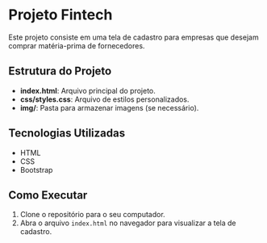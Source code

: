 # Projeto Fintech

Este projeto consiste em uma tela de cadastro para empresas que desejam comprar matéria-prima de fornecedores.

## Estrutura do Projeto

- **index.html**: Arquivo principal do projeto.
- **css/styles.css**: Arquivo de estilos personalizados.
- **img/**: Pasta para armazenar imagens (se necessário).

## Tecnologias Utilizadas

- HTML
- CSS
- Bootstrap

## Como Executar

1. Clone o repositório para o seu computador.
2. Abra o arquivo `index.html` no navegador para visualizar a tela de cadastro.
